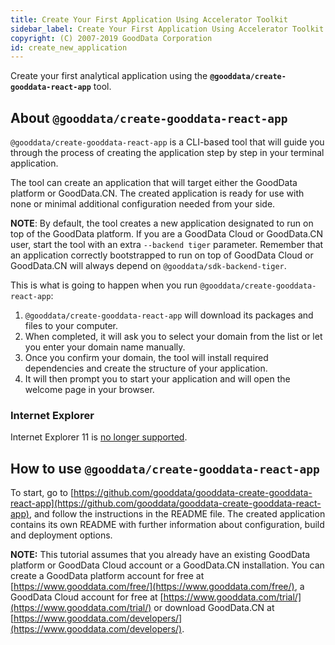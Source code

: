 ```yaml
---
title: Create Your First Application Using Accelerator Toolkit
sidebar_label: Create Your First Application Using Accelerator Toolkit
copyright: (C) 2007-2019 GoodData Corporation
id: create_new_application
---
```


Create your first analytical application using the **`@gooddata/create-gooddata-react-app`** tool.

## About `@gooddata/create-gooddata-react-app`

`@gooddata/create-gooddata-react-app` is a CLI-based tool that will guide you through the process of creating the application
step by step in your terminal application.

The tool can create an application that will target either the GoodData platform or GoodData.CN.
The created application is ready for use with none or minimal additional configuration needed from your side.

**NOTE**: By default, the tool creates a new application designated to run on top of the GoodData platform. If you are a GoodData Cloud or GoodData.CN user, start the tool with an extra `--backend tiger` parameter. Remember that an application correctly
bootstrapped to run on top of GoodData Cloud or GoodData.CN will always depend on `@gooddata/sdk-backend-tiger`.

This is what is going to happen when you run `@gooddata/create-gooddata-react-app`:

1. `@gooddata/create-gooddata-react-app` will download its packages and files to your computer.
2. When completed, it will ask you to select your domain from the list or let you enter your domain name manually.
3. Once you confirm your domain, the tool will install required dependencies and create the structure of your application.
4. It will then prompt you to start your application and will open the welcome page in your browser.

### Internet Explorer
Internet Explorer 11 is [no longer supported](https://help.gooddata.com/pages/viewpage.action?pageId=86775029).

## How to use `@gooddata/create-gooddata-react-app`

To start, go to [https://github.com/gooddata/gooddata-create-gooddata-react-app](https://github.com/gooddata/gooddata-create-gooddata-react-app), and follow the instructions in the README file.
The created application contains its own README with further information about configuration, build and deployment options.

**NOTE:** This tutorial assumes that you already have an existing GoodData platform or GoodData Cloud account or a GoodData.CN installation.
You can create a GoodData platform account for free at [https://www.gooddata.com/free/](https://www.gooddata.com/free/), a GoodData Cloud account for free at [https://www.gooddata.com/trial/](https://www.gooddata.com/trial/) or download
GoodData.CN at [https://www.gooddata.com/developers/](https://www.gooddata.com/developers/).
